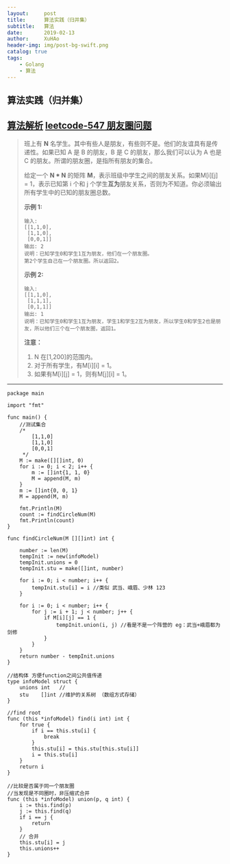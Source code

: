 ```yaml
---
layout:     post
title:      算法实践（归并集）
subtitle:   算法
date:       2019-02-13
author:     XuHAo
header-img: img/post-bg-swift.png
catalog: true
tags:
    - Golang
    - 算法
---
```


## 算法实践（归并集）
[算法解析](https://mp.weixin.qq.com/s/NV4Zh08-uKY8MGJaAOiJ-A)
[leetcode-547 朋友圈问题](https://leetcode-cn.com/problems/friend-circles/)
---

>  班上有 **N** 名学生。其中有些人是朋友，有些则不是。他们的友谊具有是传递性。如果已知 A 是 B 的朋友，B 是 C 的朋友，那么我们可以认为 A 也是 C 的朋友。所谓的朋友圈，是指所有朋友的集合。
>
> 给定一个 **N \* N** 的矩阵 **M**，表示班级中学生之间的朋友关系。如果M[i][j] = 1，表示已知第 i 个和 j 个学生**互为**朋友关系，否则为不知道。你必须输出所有学生中的已知的朋友圈总数。
>
> **示例 1:**
>
> ```
> 输入: 
> [[1,1,0],
>  [1,1,0],
>  [0,0,1]]
> 输出: 2 
> 说明：已知学生0和学生1互为朋友，他们在一个朋友圈。
> 第2个学生自己在一个朋友圈。所以返回2。
> ```
>
> **示例 2:**
>
> ```
> 输入: 
> [[1,1,0],
>  [1,1,1],
>  [0,1,1]]
> 输出: 1
> 说明：已知学生0和学生1互为朋友，学生1和学生2互为朋友，所以学生0和学生2也是朋友，所以他们三个在一个朋友圈，返回1。
> ```
>
> **注意：**
>
> 1. N 在[1,200]的范围内。
> 2. 对于所有学生，有M[i][i] = 1。
> 3. 如果有M[i][j] = 1，则有M[j][i] = 1。
----

```
package main

import "fmt"

func main() {
	//测试集合
	/*
		[1,1,0]
		[1,1,0]
		[0,0,1]
	 */
	M := make([][]int, 0)
	for i := 0; i < 2; i++ {
		m := []int{1, 1, 0}
		M = append(M, m)
	}
	m := []int{0, 0, 1}
	M = append(M, m)

	fmt.Println(M)
	count := findCircleNum(M)
	fmt.Println(count)
}

func findCircleNum(M [][]int) int {

	number := len(M)
	tempInit := new(infoModel)
	tempInit.unions = 0
	tempInit.stu = make([]int, number)

	for i := 0; i < number; i++ {
		tempInit.stu[i] = i //类似 武当、峨眉、少林 123
	}

	for i := 0; i < number; i++ {
		for j := i + 1; j < number; j++ {
			if M[i][j] == 1 {
				tempInit.union(i, j) //看是不是一个阵营的 eg：武当+峨眉都为剑修
			}
		}
	}
	return number - tempInit.unions
}

//结构体 方便function之间公共值传递
type infoModel struct {
	unions int   //
	stu    []int //维护的关系树 （数组方式存储）
}

//find root
func (this *infoModel) find(i int) int {
	for true {
		if i == this.stu[i] {
			break
		}
		this.stu[i] = this.stu[this.stu[i]]
		i = this.stu[i]
	}
	return i
}

//比较是否属于同一个朋友圈
//当发现是不同圈时，非压缩式合并
func (this *infoModel) union(p, q int) {
	i := this.find(p)
	j := this.find(q)
	if i == j {
		return
	}
	// 合并
	this.stu[i] = j
	this.unions++
}

```
